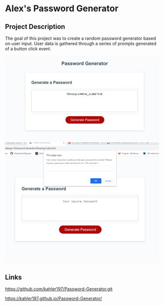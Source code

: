 # Alex's Password Generator 

## Project Description

<p>The goal of this project was to create a random password generator based on user input. User data is gathered through a series of prompts generated of a button click event.</p>



![Password Generated](/Develop/Images/passwordgenerated.png)
![Prompt Example](/Develop/Images/promptgenerated.png)

## Links 

https://github.com/kahler197/Password-Generator.git

https://kahler197.github.io/Password-Generator/
